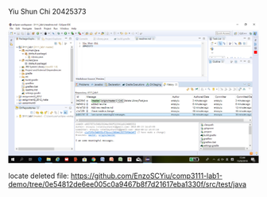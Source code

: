 Yiu Shun Chi
20425373  

![](cap.png)

locate deleted file: 
https://github.com/EnzoSCYiu/comp3111-lab1-demo/tree/0e54812de6ee005c0a9467b8f7d21617eba1330f/src/test/java